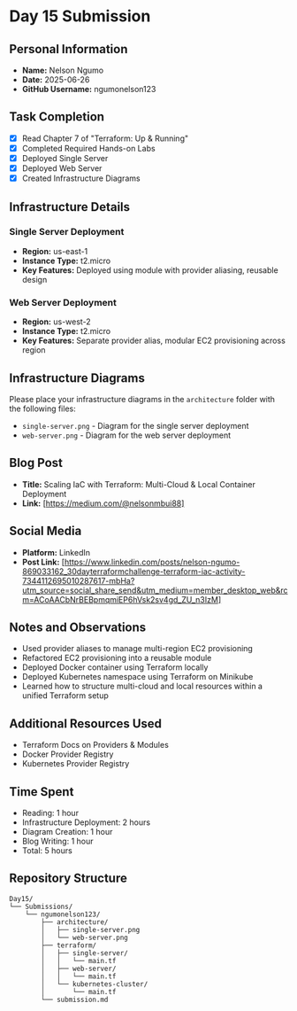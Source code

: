 # Day 15 Submission

## Personal Information
- **Name:** Nelson Ngumo
- **Date:** 2025-06-26
- **GitHub Username:** ngumonelson123

## Task Completion
- [x] Read Chapter 7 of "Terraform: Up & Running"
- [x] Completed Required Hands-on Labs
- [x] Deployed Single Server
- [x] Deployed Web Server
- [x] Created Infrastructure Diagrams

## Infrastructure Details

### Single Server Deployment
- **Region:** us-east-1
- **Instance Type:** t2.micro
- **Key Features:** Deployed using module with provider aliasing, reusable design

### Web Server Deployment
- **Region:** us-west-2
- **Instance Type:** t2.micro
- **Key Features:** Separate provider alias, modular EC2 provisioning across region

## Infrastructure Diagrams
Please place your infrastructure diagrams in the `architecture` folder with the following files:
- `single-server.png` - Diagram for the single server deployment
- `web-server.png` - Diagram for the web server deployment

## Blog Post
- **Title:** Scaling IaC with Terraform: Multi-Cloud & Local Container Deployment
- **Link:** [https://medium.com/@nelsonmbui88]

## Social Media
- **Platform:** LinkedIn
- **Post Link:** [https://www.linkedin.com/posts/nelson-ngumo-869033162_30dayterraformchallenge-terraform-iac-activity-7344112695010287617-mbHa?utm_source=social_share_send&utm_medium=member_desktop_web&rcm=ACoAACbNrBEBpmqmiEP6hVsk2sv4gd_ZU_n3IzM]

## Notes and Observations
- Used provider aliases to manage multi-region EC2 provisioning
- Refactored EC2 provisioning into a reusable module
- Deployed Docker container using Terraform locally
- Deployed Kubernetes namespace using Terraform on Minikube
- Learned how to structure multi-cloud and local resources within a unified Terraform setup

## Additional Resources Used
- Terraform Docs on Providers & Modules
- Docker Provider Registry
- Kubernetes Provider Registry

## Time Spent
- Reading: 1 hour
- Infrastructure Deployment: 2 hours
- Diagram Creation: 1 hour
- Blog Writing: 1 hour
- Total: 5 hours

## Repository Structure
```
Day15/
└── Submissions/
    └── ngumonelson123/
        ├── architecture/
        │   ├── single-server.png
        │   └── web-server.png
        ├── terraform/
        │   ├── single-server/
        │   │   └── main.tf
        │   ├── web-server/
        │   │   └── main.tf
        │   └── kubernetes-cluster/
        │       └── main.tf
        └── submission.md
```